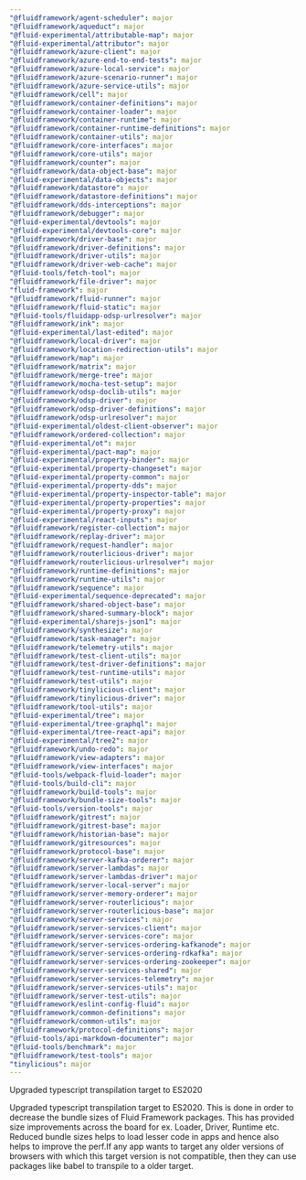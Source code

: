 ```yaml
---
"@fluidframework/agent-scheduler": major
"@fluidframework/aqueduct": major
"@fluid-experimental/attributable-map": major
"@fluid-experimental/attributor": major
"@fluidframework/azure-client": major
"@fluidframework/azure-end-to-end-tests": major
"@fluidframework/azure-local-service": major
"@fluidframework/azure-scenario-runner": major
"@fluidframework/azure-service-utils": major
"@fluidframework/cell": major
"@fluidframework/container-definitions": major
"@fluidframework/container-loader": major
"@fluidframework/container-runtime": major
"@fluidframework/container-runtime-definitions": major
"@fluidframework/container-utils": major
"@fluidframework/core-interfaces": major
"@fluidframework/core-utils": major
"@fluidframework/counter": major
"@fluidframework/data-object-base": major
"@fluid-experimental/data-objects": major
"@fluidframework/datastore": major
"@fluidframework/datastore-definitions": major
"@fluidframework/dds-interceptions": major
"@fluidframework/debugger": major
"@fluid-experimental/devtools": major
"@fluid-experimental/devtools-core": major
"@fluidframework/driver-base": major
"@fluidframework/driver-definitions": major
"@fluidframework/driver-utils": major
"@fluidframework/driver-web-cache": major
"@fluid-tools/fetch-tool": major
"@fluidframework/file-driver": major
"fluid-framework": major
"@fluidframework/fluid-runner": major
"@fluidframework/fluid-static": major
"@fluid-tools/fluidapp-odsp-urlresolver": major
"@fluidframework/ink": major
"@fluid-experimental/last-edited": major
"@fluidframework/local-driver": major
"@fluidframework/location-redirection-utils": major
"@fluidframework/map": major
"@fluidframework/matrix": major
"@fluidframework/merge-tree": major
"@fluidframework/mocha-test-setup": major
"@fluidframework/odsp-doclib-utils": major
"@fluidframework/odsp-driver": major
"@fluidframework/odsp-driver-definitions": major
"@fluidframework/odsp-urlresolver": major
"@fluid-experimental/oldest-client-observer": major
"@fluidframework/ordered-collection": major
"@fluid-experimental/ot": major
"@fluid-experimental/pact-map": major
"@fluid-experimental/property-binder": major
"@fluid-experimental/property-changeset": major
"@fluid-experimental/property-common": major
"@fluid-experimental/property-dds": major
"@fluid-experimental/property-inspector-table": major
"@fluid-experimental/property-properties": major
"@fluid-experimental/property-proxy": major
"@fluid-experimental/react-inputs": major
"@fluidframework/register-collection": major
"@fluidframework/replay-driver": major
"@fluidframework/request-handler": major
"@fluidframework/routerlicious-driver": major
"@fluidframework/routerlicious-urlresolver": major
"@fluidframework/runtime-definitions": major
"@fluidframework/runtime-utils": major
"@fluidframework/sequence": major
"@fluid-experimental/sequence-deprecated": major
"@fluidframework/shared-object-base": major
"@fluidframework/shared-summary-block": major
"@fluid-experimental/sharejs-json1": major
"@fluidframework/synthesize": major
"@fluidframework/task-manager": major
"@fluidframework/telemetry-utils": major
"@fluidframework/test-client-utils": major
"@fluidframework/test-driver-definitions": major
"@fluidframework/test-runtime-utils": major
"@fluidframework/test-utils": major
"@fluidframework/tinylicious-client": major
"@fluidframework/tinylicious-driver": major
"@fluidframework/tool-utils": major
"@fluid-experimental/tree": major
"@fluid-experimental/tree-graphql": major
"@fluid-experimental/tree-react-api": major
"@fluid-experimental/tree2": major
"@fluidframework/undo-redo": major
"@fluidframework/view-adapters": major
"@fluidframework/view-interfaces": major
"@fluid-tools/webpack-fluid-loader": major
"@fluid-tools/build-cli": major
"@fluidframework/build-tools": major
"@fluidframework/bundle-size-tools": major
"@fluid-tools/version-tools": major
"@fluidframework/gitrest": major
"@fluidframework/gitrest-base": major
"@fluidframework/historian-base": major
"@fluidframework/gitresources": major
"@fluidframework/protocol-base": major
"@fluidframework/server-kafka-orderer": major
"@fluidframework/server-lambdas": major
"@fluidframework/server-lambdas-driver": major
"@fluidframework/server-local-server": major
"@fluidframework/server-memory-orderer": major
"@fluidframework/server-routerlicious": major
"@fluidframework/server-routerlicious-base": major
"@fluidframework/server-services": major
"@fluidframework/server-services-client": major
"@fluidframework/server-services-core": major
"@fluidframework/server-services-ordering-kafkanode": major
"@fluidframework/server-services-ordering-rdkafka": major
"@fluidframework/server-services-ordering-zookeeper": major
"@fluidframework/server-services-shared": major
"@fluidframework/server-services-telemetry": major
"@fluidframework/server-services-utils": major
"@fluidframework/server-test-utils": major
"@fluidframework/eslint-config-fluid": major
"@fluidframework/common-definitions": major
"@fluidframework/common-utils": major
"@fluidframework/protocol-definitions": major
"@fluid-tools/api-markdown-documenter": major
"@fluid-tools/benchmark": major
"@fluidframework/test-tools": major
"tinylicious": major
---
```


Upgraded typescript transpilation target to ES2020

Upgraded typescript transpilation target to ES2020. This is done in order to decrease the bundle sizes of Fluid Framework packages. This has provided size improvements across the board for ex. Loader, Driver, Runtime etc. Reduced bundle sizes helps to load lesser code in apps and hence also helps to improve the perf.If any app wants to target any older versions of browsers with which this target version is not compatible, then they can use packages like babel to transpile to a older target.
